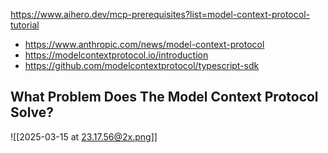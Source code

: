 https://www.aihero.dev/mcp-prerequisites?list=model-context-protocol-tutorial

- https://www.anthropic.com/news/model-context-protocol
- https://modelcontextprotocol.io/introduction
- https://github.com/modelcontextprotocol/typescript-sdk

## What Problem Does The Model Context Protocol Solve?
![[2025-03-15 at 23.17.56@2x.png]]

